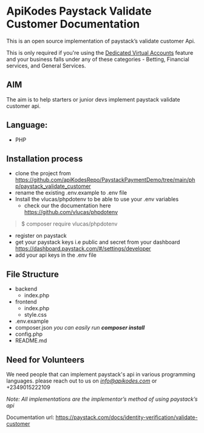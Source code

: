 # ApiKodes Paystack Validate Customer Documentation 

This is an open source implementation of paystack’s validate customer Api.

This is only required if you're using the <a href="https://paystack.com/docs/payments/dedicated-virtual-accounts">Dedicated Virtual Accounts</a> feature and your business falls under any of these categories - Betting, Financial services, and General Services.

## AIM 
The aim is to help starters or junior devs implement paystack validate customer api. 

## Language: 
- PHP

## Installation process
  - clone the project from https://github.com/apiKodesRepo/PaystackPaymentDemo/tree/main/php/paystack_validate_customer
  - rename the existing .env.example to .env file
  - Install the vlucas/phpdotenv to be able to use your .env variables
    - check our the documentation here https://github.com/vlucas/phpdotenv
  > $ composer require vlucas/phpdotenv
  - register on paystack
  - get your paystack keys i.e public and secret from your dashboard https://dashboard.paystack.com/#/settings/developer
  - add your api keys in the .env file 

  
## File Structure
  - backend 
    - index.php
  - frontend 
    - index.php
    - style.css
  - .env.example 
  - composer.json *you can easily run **composer install***
  - config.php
  - README.md

## Need for Volunteers 
We need people that can implement paystack's api in various programming languages. 
please reach out to us on *info@apikodes.com* or +2349015222109

*Note: All implementations are the implementor’s method of using paystack’s api*

Documentation url: https://paystack.com/docs/identity-verification/validate-customer